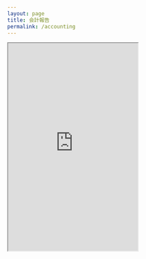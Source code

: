 ```yaml
---
layout: page
title: 会計報告
permalink: /accounting
---
```



<iframe src="https://docs.google.com/spreadsheets/d/e/2PACX-1vSzpg-iCUegEjDX_ziOQllZlR92eeMPH99rxkDUIR9yAbXZIDUJiF90Wce7CeqQPTqrRriNzVq8kxN-/pubhtml?gid=0&amp;single=true&amp;widget=true&amp;headers=false" width="auto" height="480"></iframe>
